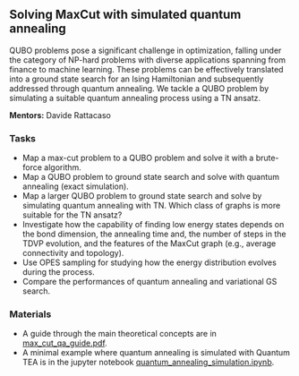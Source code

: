 ## Solving MaxCut with  simulated quantum annealing

QUBO problems pose a significant challenge in optimization, falling under the category of NP-hard problems with diverse applications spanning from finance to machine learning. These problems can be effectively translated into a ground state search for an Ising Hamiltonian and subsequently addressed through quantum annealing. We tackle a QUBO problem by simulating a suitable quantum annealing process using a TN ansatz.

**Mentors:** Davide Rattacaso

### Tasks

- Map a max-cut problem to a QUBO problem and solve it with a brute-force algorithm.
- Map a QUBO problem to ground state search and solve with quantum annealing (exact simulation).
- Map a larger QUBO problem to ground state search and solve by simulating quantum annealing with TN.  Which class of graphs is more suitable for the TN ansatz?
- Investigate how the capability of finding low energy states depends on the bond dimension, the annealing time and, the number of steps in the TDVP evolution, and the features of the MaxCut graph (e.g., average connectivity and topology).
- Use OPES sampling for studying how the energy distribution evolves during the process.
- Compare the performances of quantum annealing and variational GS search.



### Materials

- A guide through the main theoretical concepts are in [max_cut_qa_guide.pdf](max_cut_qa_guide.pdf).
- A minimal example where quantum annealing is simulated with Quantum TEA is in the jupyter notebook [quantum_annealing_simulation.ipynb](quantum_annealing_simulation.ipynb).

